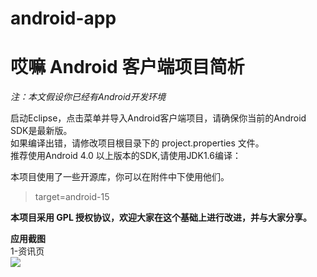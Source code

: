 android-app
===========

# **哎嘛 Android 客户端项目简析** #

*注：本文假设你已经有Android开发环境*

启动Eclipse，点击菜单并导入Android客户端项目，请确保你当前的Android SDK是最新版。<br>
如果编译出错，请修改项目根目录下的 project.properties 文件。<br>
推荐使用Android 4.0 以上版本的SDK,请使用JDK1.6编译：<br>

本项目使用了一些开源库，你可以在附件中下使用他们。

> target=android-15

**本项目采用 GPL 授权协议，欢迎大家在这个基础上进行改进，并与大家分享。**

**应用截图**<br>
1-资讯页<br>
<img src="http://git.oschina.net/tonlin/android-app/raw/master/screenshots/1-%E8%B5%84%E8%AE%AF%E9%A1%B5.png"/>